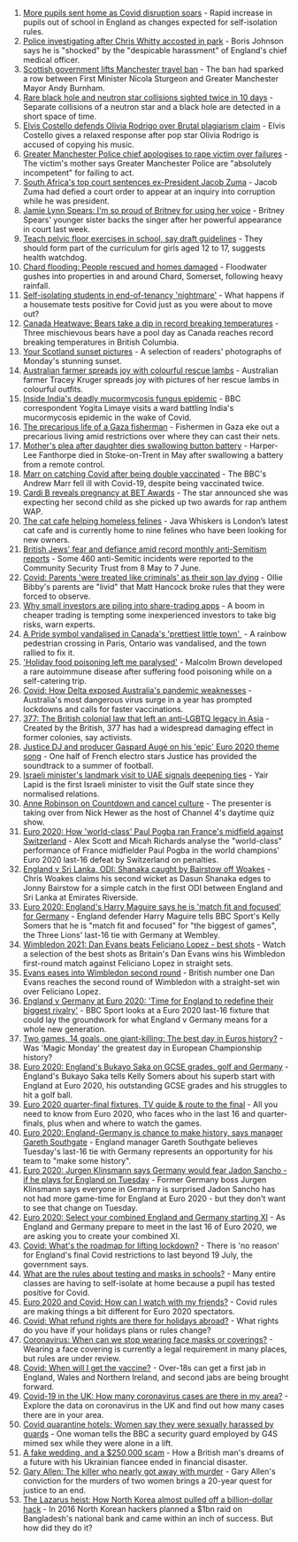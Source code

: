 1. [More pupils sent home as Covid disruption soars](https://www.bbc.co.uk/news/education-57640397) - Rapid increase in pupils out of school in England as changes expected for self-isolation rules.
2. [Police investigating after Chris Whitty accosted in park](https://www.bbc.co.uk/news/uk-57648608) - Boris Johnson says he is "shocked" by the "despicable harassment" of England's chief medical officer.
3. [Scottish government lifts Manchester travel ban](https://www.bbc.co.uk/news/uk-scotland-57652436) - The ban had sparked a row between First Minister Nicola Sturgeon and Greater Manchester Mayor Andy Burnham.
4. [Rare black hole and neutron star collisions sighted twice in 10 days](https://www.bbc.co.uk/news/science-environment-57639520) - Separate collisions of a neutron star and a black hole are detected in a short space of time.
5. [Elvis Costello defends Olivia Rodrigo over Brutal plagiarism claim](https://www.bbc.co.uk/news/entertainment-arts-57650176) - Elvis Costello gives a relaxed response after pop star Olivia Rodrigo is accused of copying his music.
6. [Greater Manchester Police chief apologises to rape victim over failures](https://www.bbc.co.uk/news/uk-england-manchester-57646453) - The victim's mother says Greater Manchester Police are "absolutely incompetent" for failing to act.
7. [South Africa's top court sentences ex-President Jacob Zuma](https://www.bbc.co.uk/news/world-africa-57650517) - Jacob Zuma had defied a court order to appear at an inquiry into corruption while he was president.
8. [Jamie Lynn Spears: I'm so proud of Britney for using her voice](https://www.bbc.co.uk/news/entertainment-arts-57649648) - Britney Spears' younger sister backs the singer after her powerful appearance in court last week.
9. [Teach pelvic floor exercises in school, say draft guidelines](https://www.bbc.co.uk/news/health-57640558) - They should form part of the curriculum for girls aged 12 to 17, suggests health watchdog.
10. [Chard flooding: People rescued and homes damaged](https://www.bbc.co.uk/news/uk-england-somerset-57649276) - Floodwater gushes into properties in and around Chard, Somerset, following heavy rainfall.
11. [Self-isolating students in end-of-tenancy 'nightmare'](https://www.bbc.co.uk/news/newsbeat-57644652) - What happens if a housemate tests positive for Covid just as you were about to move out?
12. [Canada Heatwave: Bears take a dip in record breaking temperatures](https://www.bbc.co.uk/news/world-us-canada-57651894) - Three mischievous bears have a pool day as Canada reaches record breaking temperatures in British Columbia.
13. [Your Scotland sunset pictures](https://www.bbc.co.uk/news/uk-scotland-57651156) - A selection of readers' photographs of Monday's stunning sunset.
14. [Australian farmer spreads joy with colourful rescue lambs](https://www.bbc.co.uk/news/world-australia-57633456) - Australian farmer Tracey Kruger spreads joy with pictures of her rescue lambs in colourful outfits.
15. [Inside India's deadly mucormycosis fungus epidemic](https://www.bbc.co.uk/news/world-asia-india-57643738) - BBC correspondent Yogita Limaye visits a ward battling India's mucormycosis epidemic in the wake of Covid.
16. [The precarious life of a Gaza fisherman](https://www.bbc.co.uk/news/world-middle-east-57643737) - Fishermen in Gaza eke out a precarious living amid restrictions over where they can cast their nets.
17. [Mother's plea after daughter dies swallowing button battery](https://www.bbc.co.uk/news/uk-57614838) - Harper-Lee Fanthorpe died in Stoke-on-Trent in May after swallowing a battery from a remote control.
18. [Marr on catching Covid after being double vaccinated](https://www.bbc.co.uk/news/health-57640550) - The BBC's Andrew Marr fell ill with Covid-19, despite being vaccinated twice.
19. [Cardi B reveals pregnancy at BET Awards](https://www.bbc.co.uk/news/entertainment-arts-57635316) - The star announced she was expecting her second child as she picked up two awards for rap anthem WAP.
20. [The cat cafe helping homeless felines](https://www.bbc.co.uk/news/uk-england-london-57599899) - Java Whiskers is London’s latest cat cafe and is currently home to nine felines who have been looking for new owners.
21. [British Jews' fear and defiance amid record monthly anti-Semitism reports](https://www.bbc.co.uk/news/uk-57339266) - Some 460 anti-Semitic incidents were reported to the Community Security Trust from 8 May to 7 June.
22. [Covid: Parents 'were treated like criminals' as their son lay dying](https://www.bbc.co.uk/news/uk-england-essex-57503382) - Ollie Bibby's parents are "livid" that Matt Hancock broke rules that they were forced to observe.
23. [Why small investors are piling into share-trading apps](https://www.bbc.co.uk/news/business-57466918) - A boom in cheaper trading is tempting some inexperienced investors to take big risks, warn experts.
24. [A Pride symbol vandalised in Canada's 'prettiest little town' ](https://www.bbc.co.uk/news/world-us-canada-57616677) - A rainbow pedestrian crossing in Paris, Ontario was vandalised, and the town rallied to fix it.
25. ['Holiday food poisoning left me paralysed'](https://www.bbc.co.uk/news/uk-scotland-edinburgh-east-fife-57598624) - Malcolm Brown developed a rare autoimmune disease after suffering food poisoning while on a self-catering trip.
26. [Covid: How Delta exposed Australia's pandemic weaknesses](https://www.bbc.co.uk/news/world-australia-57647413) - Australia's most dangerous virus surge in a year has prompted lockdowns and calls for faster vaccinations.
27. [377: The British colonial law that left an anti-LGBTQ legacy in Asia](https://www.bbc.co.uk/news/world-asia-57606847) - Created by the British, 377 has had a widespread damaging effect in former colonies, say activists.
28. [Justice DJ and producer Gaspard Augé on his 'epic' Euro 2020 theme song](https://www.bbc.co.uk/news/entertainment-arts-57578738) - One half of French electro stars Justice has provided the soundtrack to a summer of football.
29. [Israeli minister's landmark visit to UAE signals deepening ties](https://www.bbc.co.uk/news/world-middle-east-57530123) - Yair Lapid is the first Israeli minister to visit the Gulf state since they normalised relations.
30. [Anne Robinson on Countdown and cancel culture](https://www.bbc.co.uk/news/entertainment-arts-57528700) - The presenter is taking over from Nick Hewer as the host of Channel 4's daytime quiz show.
31. [Euro 2020: How 'world-class' Paul Pogba ran France's midfield against Switzerland](https://www.bbc.co.uk/sport/av/football/57650577) - Alex Scott and Micah Richards analyse the "world-class" performance of France midfielder Paul Pogba in the world champions' Euro 2020 last-16 defeat by Switzerland on penalties.
32. [England v Sri Lanka, ODI: Shanaka caught by Bairstow off Woakes](https://www.bbc.co.uk/sport/av/cricket/57653139) - Chris Woakes claims his second wicket as Dasun Shanaka edges to Jonny Bairstow for a simple catch in the first ODI between England and Sri Lanka at Emirates Riverside.
33. [Euro 2020: England's Harry Maguire says he is 'match fit and focused' for Germany](https://www.bbc.co.uk/sport/av/football/57655178) - England defender Harry Maguire tells BBC Sport's Kelly Somers that he is "match fit and focused" for "the biggest of games", the Three Lions' last-16 tie with Germany at Wembley.
34. [Wimbledon 2021: Dan Evans beats Feliciano Lopez - best shots](https://www.bbc.co.uk/sport/av/tennis/57655460) - Watch a selection of the best shots as Britain's Dan Evans wins his Wimbledon first-round match against Feliciano Lopez in straight sets.
35. [Evans eases into Wimbledon second round](https://www.bbc.co.uk/sport/tennis/57653751) - British number one Dan Evans reaches the second round of Wimbledon with a straight-set win over Feliciano Lopez.
36. [England v Germany at Euro 2020: 'Time for England to redefine their biggest rivalry'](https://www.bbc.co.uk/sport/football/57611058) - BBC Sport looks at a Euro 2020 last-16 fixture that could lay the groundwork for what England v Germany means for a whole new generation.
37. [Two games, 14 goals, one giant-killing: The best day in Euros history?](https://www.bbc.co.uk/sport/football/57646653) - Was 'Magic Monday' the greatest day in European Championship history?
38. [Euro 2020: England's Bukayo Saka on GCSE grades, golf and Germany](https://www.bbc.co.uk/sport/av/football/57623526) - England's Bukayo Saka tells Kelly Somers about his superb start with England at Euro 2020, his outstanding GCSE grades and his struggles to hit a golf ball.
39. [Euro 2020 quarter-final fixtures, TV guide & route to the final](https://www.bbc.co.uk/sport/football/57516261) - All you need to know from Euro 2020, who faces who in the last 16 and quarter-finals, plus when and where to watch the games.
40. [Euro 2020: England-Germany is chance to make history, says manager Gareth Southgate](https://www.bbc.co.uk/sport/football/57632409) - England manager Gareth Southgate believes Tuesday's last-16 tie with Germany represents an opportunity for his team to "make some history".
41. [Euro 2020: Jurgen Klinsmann says Germany would fear Jadon Sancho - if he plays for England on Tuesday](https://www.bbc.co.uk/sport/football/57628516) - Former Germany boss Jurgen Klinsmann says everyone in Germany is surprised Jadon Sancho has not had more game-time for England at Euro 2020 - but they don't want to see that change on Tuesday.
42. [Euro 2020: Select your combined England and Germany starting XI](https://www.bbc.co.uk/sport/football/57598882) - As England and Germany prepare to meet in the last 16 of Euro 2020, we are asking you to create your combined XI.
43. [Covid: What's the roadmap for lifting lockdown?](https://www.bbc.co.uk/news/explainers-52530518) - There is 'no reason' for England's final Covid restrictions to last beyond 19 July, the government says.
44. [What are the rules about testing and masks in schools?](https://www.bbc.co.uk/news/education-51643556) - Many entire classes are having to self-isolate at home because a pupil has tested positive for Covid.
45. [Euro 2020 and Covid: How can I watch with my friends?](https://www.bbc.co.uk/news/uk-57386719) - Covid rules are making things a bit different for Euro 2020 spectators.
46. [Covid: What refund rights are there for holidays abroad?](https://www.bbc.co.uk/news/business-51615412) - What rights do you have if your holidays plans or rules change?
47. [Coronavirus: When can we stop wearing face masks or coverings?](https://www.bbc.co.uk/news/health-51205344) - Wearing a face covering is currently a legal requirement in many places, but rules are under review.
48. [Covid: When will I get the vaccine?](https://www.bbc.co.uk/news/health-55045639) - Over-18s can get a first jab in England, Wales and Northern Ireland, and second jabs are being brought forward.
49. [Covid-19 in the UK: How many coronavirus cases are there in my area?](https://www.bbc.co.uk/news/uk-51768274) - Explore the data on coronavirus in the UK and find out how many cases there are in your area.
50. [Covid quarantine hotels: Women say they were sexually harassed by guards](https://www.bbc.co.uk/news/stories-57609164) - One woman tells the BBC a security guard employed by G4S mimed sex while they were alone in a lift.
51. [A fake wedding, and a $250,000 scam](https://www.bbc.co.uk/news/world-europe-57358241) - How a British man's dreams of a future with his Ukrainian fiancee ended in financial disaster.
52. [Gary Allen: The killer who nearly got away with murder](https://www.bbc.co.uk/news/uk-england-57331321) - Gary Allen's conviction for the murders of two women brings a 20-year quest for justice to an end.
53. [The Lazarus heist: How North Korea almost pulled off a billion-dollar hack](https://www.bbc.co.uk/news/stories-57520169) - In 2016 North Korean hackers planned a $1bn raid on Bangladesh's national bank and came within an inch of success. But how did they do it?
